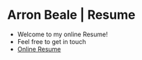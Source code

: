 # Arron Beale | Resume

- Welcome to my online Resume!
- Feel free to get in touch
- [Online Resume](https://arronbeale.github.io/Resume/)
